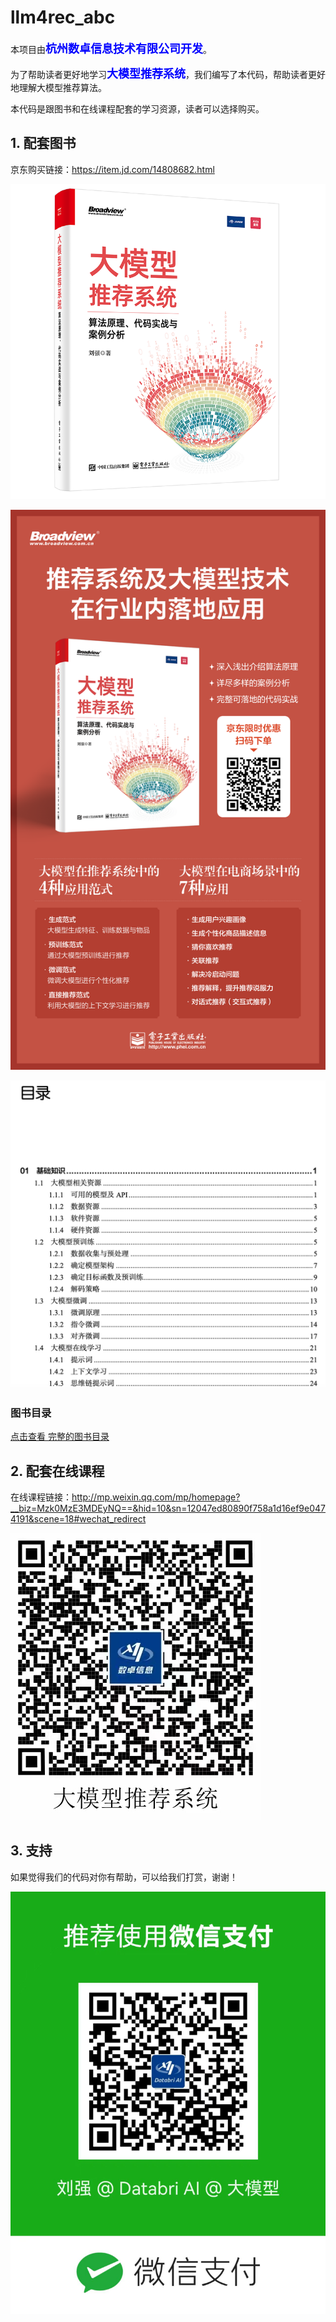 # llm4rec_abc

本项目由<font size="4" color="blue">**杭州数卓信息技术有限公司开发**</font>。

为了帮助读者更好地学习<font size="4" color="blue">**大模型推荐系统**</font>，我们编写了本代码，帮助读者更好地理解大模型推荐算法。

本代码是跟图书和在线课程配套的学习资源，读者可以选择购买。


## 1. 配套图书

京东购买链接：https://item.jd.com/14808682.html

![图书](./book/立体图.png)

![图书](./book/海报图.png)

![目录](./book/目录第一页.png)

### 图书目录
[点击查看 完整的图书目录](./book/图书介绍&目录.pdf)



## 2. 配套在线课程
在线课程链接：http://mp.weixin.qq.com/mp/homepage?__biz=Mzk0MzE3MDEyNQ==&hid=10&sn=12047ed80890f758a1d16ef9e0474191&scene=18#wechat_redirect

![课程二维码](./course/大模型推荐系统.jpg)


## 3. 支持
如果觉得我们的代码对你有帮助，可以给我们打赏，谢谢！

![赞赏二维码](./img/赞赏二维码.jpg)
